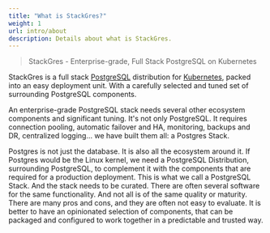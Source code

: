 ```yaml
---
title: "What is StackGres?"
weight: 1
url: intro/about
description: Details about what is StackGres.
---
```


> StackGres - Enterprise-grade, Full Stack PostgreSQL on Kubernetes

StackGres is a full stack [PostgreSQL](https://www.postgresql.org/) distribution for [Kubernetes](https://kubernetes.io/),
packed into an easy deployment unit. With a carefully selected and tuned set of surrounding PostgreSQL components.

An enterprise-grade PostgreSQL stack needs several other ecosystem components and significant tuning.
It's not only PostgreSQL. It requires connection pooling, automatic failover and HA, monitoring,
backups and DR, centralized logging… we have built them all: a Postgres Stack.

Postgres is not just the database. It is also all the ecosystem around it. If Postgres would be the
Linux kernel, we need a PostgreSQL Distribution, surrounding PostgreSQL, to complement it with the
components that are required for a production deployment. This is what we call a PostgreSQL Stack.
And the stack needs to be curated. There are often several software for the same functionality. And
not all is of the same quality or maturity. There are many pros and cons, and they are often not
easy to evaluate. It is better to have an opinionated selection of components, that can be packaged
and configured to work together in a predictable and trusted way.

